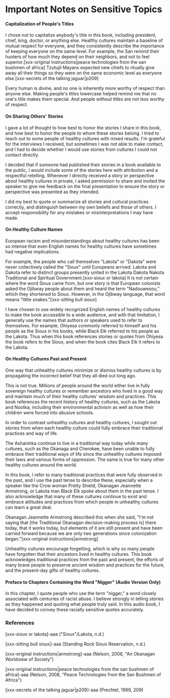 # Important Notes on Sensitive Topics

#### Capitalization of People's Titles

I chose not to capitalize anybody's title in this book, including president, chief, king, doctor, or anything else. Healthy cultures maintain a baseline of mutual respect for everyone, and they consistently describe the importance of keeping everyone on the same level. For example, the San remind their hunters of how much they depend on their neighbors, and not to feel superior.[xxx-original instructions|peace technologies from the san bushmen of africa] Tzutujil Mayans expected new chiefs to ritually give away all their things so they were on the same economic level as everyone else.[xxx-secrets of the talking jaguar|p209]

Every human is divine, and no one is inherently more worthy of respect than anyone else. Making people's titles lowercase helped remind me that no one's title makes them special. And people without titles are not less worthy of respect.

#### On Sharing Others' Stories

I gave a lot of thought to how best to honor the stories I share in this book, and how best to honor the people to whom these stories belong. I tried to reach out to some people of healthy cultures with mixed results. I'm grateful for the interviews I received, but sometimes I was not able to make contact, and I had to decide whether I would use stories from cultures I could not contact directly.

I decided that if someone had published their stories in a book available to the public, I would include some of the stories here with attribution and a respectful retelling. Whenever I directly received a story or perspective about healthy cultures in private, I asked permission to share and invited the speaker to give me feedback on the final presentation to ensure the story or perspective was presented as they intended.

I did my best to quote or summarize all stories and cultural practices correctly, and distinguish between my own beliefs and those of others. I accept responsibility for any mistakes or misinterpretations I may have made.

#### On Healthy Culture Names

European racism and misunderstandings about healthy cultures has been so intense that even English names for healthy cultures have sometimes had negative implications. 

For example, the people who call themselves "Lakota" or "Dakota" were never collectively called the "Sioux" until Europeans arrived. Lakota and Dakota refer to distinct groups presently united in the Lakota Dakota Nakota Traditional and Spiritual Government.[xxx-sioux or lakota] It is not certain where the word Sioux came from, but one story is that European colonists asked the Ojibway people about them and heard the term "Nadouwesou," which they shortened to Sioux. However, in the Ojibway language, that word means "little snakes."[xxx-sitting bull sioux]

I have chosen to use widely recognized English names of healthy cultures to make the book accessible to a wide audience, and with that limitation, I generally use the names that authors or speakers used to refer to themselves. For example, Ohiyesa commonly referred to himself and his people as the Sioux in his books, while Black Elk referred to his people as the Lakota. Thus when this book references stories or quotes from Ohiyesa the book refers to the Sioux, and when the book cites Black Elk it refers to the Lakota.

#### On Healthy Cultures Past and Present

One way that unhealthy cultures minimize or dismiss healthy cultures is by propagating the incorrect belief that they all died out long ago.

This is not true. Millions of people around the world either live in fully sovereign healthy cultures or remember ancestors who lived in a good way and maintain much of their healthy cultures' wisdom and practices. This book references the recent history of healthy cultures, such as the Lakota and Nootka, including their environmental activism as well as how their children were forced into abusive schools.

In order to contrast unhealthy cultures and healthy cultures, I sought out stories from when each healthy culture could fully embrace their traditional practices and way of life.

The Ashaninka continue to live in a traditional way today while many cultures, such as the Okanaga and Cherokee, have been unable to fully embrace their traditional ways of life since the unhealthy cultures imposed their laws and various forms of oppression. The same is true for many other healthy cultures around the world.

In this book, I refer to many traditional practices that were fully observed in the past, and I use the past tense to describe these, especially when a speaker like the Crow woman Pretty Shield, Okanagan Jeannette Armstrong, or Lakota man Black Elk spoke about them in the past tense. I also acknowledge that many of these cultures continue to exist and embrace attitudes and practices from which people in unhealthy cultures can learn a great deal.

Okanagan Jeannette Armstrong described this when she said, "I'm not saying that [the Traditional Okanagan decision-making process is] there today, that it works today, but elements of it are still present and have been carried forward because we are only two generations since colonization began."[xxx-original instructions|armstrong]

Unhealthy cultures encourage forgetting, which is why so many people have forgotten that their ancestors lived in healthy cultures. This book acknowledges traditional practices from the past and present, the efforts of many brave people to preserve ancient wisdom and practices for the future, and the present-day gifts of healthy cultures.

#### Preface to Chapters Containing the Word "Nigger" (Audio Version Only)

In this chapter, I quote people who use the term "nigger," a word closely associated with centuries of racist abuse. I believe strongly in telling stories as they happened and quoting what people truly said. In this audio book, I have decided to convey these racially sensitive quotes accurately.

### References

[xxx-sioux or lakota]-aaa ("Sioux"/Lakota, n.d.)

[xxx-sitting bull sioux]-aaa (Standing Rock Sioux Reservation, n.d.)

[xxx-original instructions|armstrong]-aaa (Nelson, 2008, "An Okanagan Worldview of Society")

[xxx-original instructions|peace technologies from the san bushmen of africa]-aaa (Nelson, 2008, "Peace Technologies from the San Bushmen of Africa")

[xxx-secrets of the talking jaguar|p209]-aaa (Prechtel, 1999, 209)